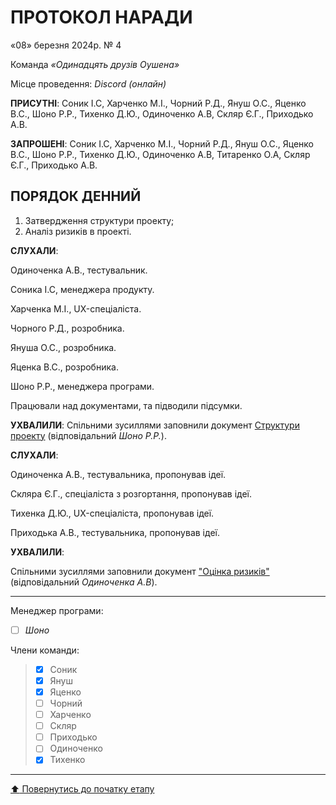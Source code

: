 # ПРОТОКОЛ НАРАДИ

«08» березня 2024р. № 4

Команда *«Одинадцять друзів Оушена»*

Місце проведення: *Discord (онлайн)*


**ПРИСУТНІ**: Соник І.С, Харченко М.І., Чорний Р.Д., Януш О.С., Яценко В.С., Шоно Р.Р., Тихенко Д.Ю., Одиноченко А.В, Скляр Є.Г., Приходько А.В.

**ЗАПРОШЕНІ**: Соник І.С, Харченко М.І., Чорний Р.Д., Януш О.С., Яценко В.С., Шоно Р.Р., Тихенко Д.Ю., Одиноченко А.В, Титаренко О.А, Скляр Є.Г., Приходько А.В.

## ПОРЯДОК ДЕННИЙ

1. Затвердження структури проекту;
2. Аналіз ризиків в проекті.

**СЛУХАЛИ**:

Одиноченка А.В., тестувальник.

Соника І.С, менеджера продукту.

Харченка М.І., UX-спеціаліста.

Чорного Р.Д., розробника.

Януша О.С., розробника.

Яценка В.С., розробника.

Шоно Р.Р., менеджера програми.

Працювали над документами, та підводили підсумки.

**УХВАЛИЛИ**:
Спільними зусиллями заповнили документ [Cтруктури проекту](/docs/1.Envisioning/%D0%A1%D1%82%D1%80%D1%83%D0%BA%D1%82%D1%83%D1%80%D0%B0%20%D0%BF%D1%80%D0%BE%D0%B5%D0%BA%D1%82%D1%83.md)
(відповідальний *Шоно Р.Р.*).

**СЛУХАЛИ**:

Одиноченка А.В., тестувальника, пропонував ідеї.

Скляра Є.Г., спеціаліста з розгортання, пропонував ідеї.

Тихенка Д.Ю., UX-спеціаліста, пропонував ідеї.

Приходька А.В., тестувальника, пропонував ідеї.

**УХВАЛИЛИ**:

Спільними зусиллями заповнили документ ["Оцінка ризиків"](/docs/1.Envisioning/%D0%9E%D1%86%D1%96%D0%BD%D0%BA%D0%B0%20%D1%80%D0%B8%D0%B7%D0%B8%D0%BA%D1%96%D0%B2.md)
(відповідальний *Одиноченка А.В*).

---

Менеджер програми: 		
- [ ] *Шоно*

Члени команди:			

>- [x] Соник
>- [x] Януш
>- [x] Яценко
>- [ ] Чорний
>- [ ] Харченко
>- [ ] Скляр
>- [ ] Приходько
>- [ ] Одиноченко
>- [x] Тихенко

---
[:arrow_up: Повернутись до початку етапу](/docs/1.Envisioning/README.md)

